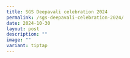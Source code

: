 ```yaml
---
title: SGS Deepavali celebration 2024
permalink: /sgs-deepavali-celebration-2024/
date: 2024-10-30
layout: post
description: ""
image: ""
variant: tiptap
---
```

